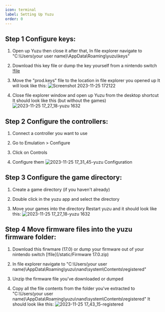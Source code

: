 ```yaml
---
icon: terminal
label: Setting Up Yuzu
order: 0
---
```


## Step 1 Configure keys:

1. Open up Yuzu then close it after that, In file explorer navigate to "C:\Users\(your user name)\AppData\Roaming\yuzu\keys"
2. Download this key file or dump the key yourself from a nintendo switch
[!file](/static/prod.keys)

3. Move the "prod.keys" file to the location in file explorer you opened up
It will look like this:
![Screenshot 2023-11-25 172122](https://github.com/kokofixcomputers/console-emulator/assets/113046561/22facbeb-582c-4eca-9ae9-92e19d8c9f63)

4. Close file explorer window and open up Yuzu from the desktop shortcut
It should look like this (but without the games)
![2023-11-25 17_27_18-yuzu 1632](https://github.com/kokofixcomputers/console-emulator/assets/113046561/e6cdb814-915f-456e-99a7-e84381320def)

## Step 2 Configure the controllers:

1. Connect a controller you want to use

2. Go to Emulation > Configure
3. Click on Controls
4. Configure them
![2023-11-25 17_31_45-yuzu Configuration](https://github.com/kokofixcomputers/console-emulator/assets/113046561/5a340989-bf0c-4416-85b7-911d290147ed)

## Step 3 Configure the game directory:

1. Create a game directory (if you haven't already)

2. Double click in the yuzu app and select the directory

3. Move your games into the directory
Restart yuzu and it should look like this:
![2023-11-25 17_27_18-yuzu 1632](https://github.com/kokofixcomputers/console-emulator/assets/113046561/1a72b024-7702-45fa-a6b5-2e3d4ba5cfc5)

## Step 4 Move firmware files into the yuzu firmware folder:

1. Download this firwmare (17.0) or dump your firmware out of your nintendo switch
[!file](/static/Firmware 17.0.zip)
2. In file explorer navigate to "C:\Users\(your user name)\AppData\Roaming\yuzu\nand\system\Contents\registered"

3. Unzip the firmware file you've downloaded or dumped

4. Copy all the file contents from the folder you've extracted to "C:\Users\(your user name)\AppData\Roaming\yuzu\nand\system\Contents\registered"
It should look like this:
![2023-11-25 17_43_15-registered](https://github.com/kokofixcomputers/console-emulator/assets/113046561/03678fae-610b-4af8-9bea-be9a05690b7e)

